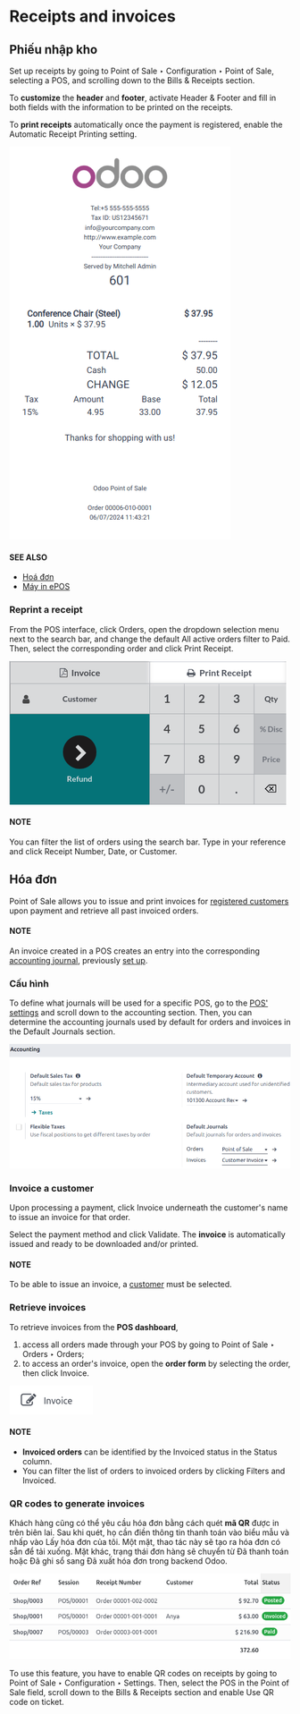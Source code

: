 # Receipts and invoices

## Phiếu nhập kho

Set up receipts by going to Point of Sale ‣ Configuration ‣ Point of Sale,
selecting a POS, and scrolling down to the Bills & Receipts section.

To **customize** the **header** and **footer**, activate Header & Footer and fill in
both fields with the information to be printed on the receipts.

To **print receipts** automatically once the payment is registered, enable the Automatic
Receipt Printing setting.

![biên lai POS](receipts_invoices/receipt.png)

#### SEE ALSO
- [Hoá đơn](restaurant/bill_printing.md)
- [Máy in ePOS](configuration/epos_printers.md)

### Reprint a receipt

From the POS interface, click Orders, open the dropdown selection menu next to the
search bar, and change the default All active orders filter to Paid. Then,
select the corresponding order and click Print Receipt.

![Print receipt button from the backend](receipts_invoices/print-receipt.png)

#### NOTE
You can filter the list of orders using the search bar. Type in your reference and click
Receipt Number, Date, or Customer.

<a id="receipts-invoices-invoices"></a>

## Hóa đơn

Point of Sale allows you to issue and print invoices for [registered customers](../point_of_sale.md#pos-customers)
upon payment and retrieve all past invoiced orders.

#### NOTE
An invoice created in a POS creates an entry into the corresponding [accounting journal](../../finance/accounting/get_started/cheat_sheet.md#cheat-sheet-journals), previously [set up](#receipts-invoices-invoice-configuration).

<a id="receipts-invoices-invoice-configuration"></a>

### Cấu hình

To define what journals will be used for a specific POS, go to the [POS' settings](configuration.md#configuration-settings) and scroll down to the accounting section. Then, you can determine the
accounting journals used by default for orders and invoices in the Default Journals
section.

![accounting section in the POS settings](receipts_invoices/invoice-config.png)

### Invoice a customer

Upon processing a payment, click Invoice underneath the customer's name to issue an
invoice for that order.

Select the payment method and click Validate. The **invoice** is automatically issued
and ready to be downloaded and/or printed.

#### NOTE
To be able to issue an invoice, a [customer](../point_of_sale.md#pos-customers) must be selected.

### Retrieve invoices

To retrieve invoices from the **POS dashboard**,

1. access all orders made through your POS by going to Point of Sale ‣ Orders ‣
   Orders;
2. to access an order's invoice, open the **order form** by selecting the order, then click
   Invoice.

![invoice smart button from an order form](receipts_invoices/invoice-smart-button.png)

#### NOTE
- **Invoiced orders** can be identified by the Invoiced status in the
  Status column.
- You can filter the list of orders to invoiced orders by clicking Filters and
  Invoiced.

### QR codes to generate invoices

Khách hàng cũng có thể yêu cầu hóa đơn bằng cách quét **mã QR** được in trên biên lai. Sau khi quét, họ cần điền thông tin thanh toán vào biểu mẫu và nhấp vào Lấy hóa đơn của tôi. Một mặt, thao tác này sẽ tạo ra hóa đơn có sẵn để tải xuống. Mặt khác, trạng thái đơn hàng sẽ chuyển từ Đã thanh toán hoặc Đã ghi sổ sang Đã xuất hóa đơn trong backend Odoo.

![order status change](receipts_invoices/order-status.png)

To use this feature, you have to enable QR codes on receipts by going to Point of
Sale ‣ Configuration ‣ Settings. Then, select the POS in the Point of Sale field,
scroll down to the Bills & Receipts section and enable Use QR code on
ticket.
